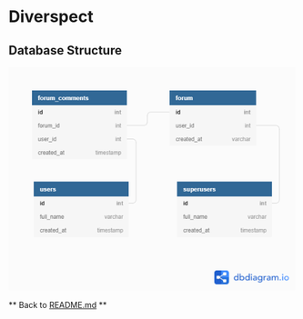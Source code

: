 # Diverspect

## Database Structure

![Data Schema Picture](./documents/db_schema/db_schema.png)

** Back to [README.md](./README.md) **